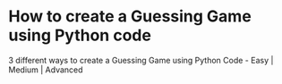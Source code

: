 # How to create a Guessing Game using Python code
3 different ways to create a Guessing Game using Python Code - Easy | Medium | Advanced 
